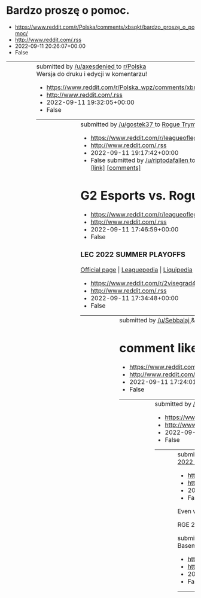 # Bardzo proszę o pomoc.
 - https://www.reddit.com/r/Polska/comments/xbsqkt/bardzo_proszę_o_pomoc/
 - http://www.reddit.com/.rss
 - 2022-09-11 20:26:07+00:00
 - False
<table> <tr><td> <a href="https://www.reddit.com/r/Polska/comments/xbsqkt/bardzo_proszę_o_pomoc/"> <img alt="Bardzo proszę o pomoc." src="https://preview.redd.it/21sh0fg3han91.jpg?width=640&amp;crop=smart&amp;auto=webp&amp;s=161b0582d6eb958eea1ea2f257d23254d40aebd8" title="Bardzo proszę o pomoc." /> </a> </td><td> &#32; submitted by &#32; <a href="https://www.reddit.com/user/axesdenied"> /u/axesdenied </a> &#32; to &#32; <a href="https://www.reddit.com/r/Polska/"> r/Polska </a> <br /> <span><a h

# Wersja do druku i edycji w komentarzu!
 - https://www.reddit.com/r/Polska_wpz/comments/xbreb7/wersja_do_druku_i_edycji_w_komentarzu/
 - http://www.reddit.com/.rss
 - 2022-09-11 19:32:05+00:00
 - False
<table> <tr><td> <a href="https://www.reddit.com/r/Polska_wpz/comments/xbreb7/wersja_do_druku_i_edycji_w_komentarzu/"> <img alt="Wersja do druku i edycji w komentarzu!" src="https://preview.redd.it/7pfv7pfg7an91.jpg?width=640&amp;crop=smart&amp;auto=webp&amp;s=753f0a01aa2d34547967c7454394342c23fb74f7" title="Wersja do druku i edycji w komentarzu!" /> </a> </td><td> &#32; submitted by &#32; <a href="https://www.reddit.com/user/gostek37"> /u/gostek37 </a> &#32; to &#32; <a href="https://www.reddit

# Rogue Trymbi pays his respects to former teammate Konektiv who has recently passed away
 - https://www.reddit.com/r/leagueoflegends/comments/xbr1az/rogue_trymbi_pays_his_respects_to_former_teammate/
 - http://www.reddit.com/.rss
 - 2022-09-11 19:17:42+00:00
 - False
&#32; submitted by &#32; <a href="https://www.reddit.com/user/riptodafallen"> /u/riptodafallen </a> &#32; to &#32; <a href="https://www.reddit.com/r/leagueoflegends/"> r/leagueoflegends </a> <br /> <span><a href="https://youtu.be/EfOVUjxgNs0">[link]</a></span> &#32; <span><a href="https://www.reddit.com/r/leagueoflegends/comments/xbr1az/rogue_trymbi_pays_his_respects_to_former_teammate/">[comments]</a></span>

# G2 Esports vs. Rogue / LEC 2022 Summer Playoffs - Grand Final / Post-Match Discussion
 - https://www.reddit.com/r/leagueoflegends/comments/xbosmw/g2_esports_vs_rogue_lec_2022_summer_playoffs/
 - http://www.reddit.com/.rss
 - 2022-09-11 17:46:59+00:00
 - False
<!-- SC_OFF --><div class="md"><h3>LEC 2022 SUMMER PLAYOFFS</h3> <p><a href="https://watch.lolesports.com/">Official page</a> | <a href="https://lol.fandom.com/wiki/LEC/2022_Season/Summer_Playoffs">Leaguepedia</a> | <a href="https://liquipedia.net/leagueoflegends/LEC/2022/Summer/Playoffs">Liquipedia</a> | <a href="https://eventvods.com/featured/lol?utm_source=reddit&amp;utm_medium=subreddit&amp;utm_campaign=post_match_threads">Eventvods.com</a> | <a href="http://lol.gamepedia.com/New_To_League/W

# Winston Churchill's plan for post WW2 Europe Thoughts?
 - https://www.reddit.com/r/2visegrad4you/comments/xboi2o/winston_churchills_plan_for_post_ww2_europe/
 - http://www.reddit.com/.rss
 - 2022-09-11 17:34:48+00:00
 - False
<table> <tr><td> <a href="https://www.reddit.com/r/2visegrad4you/comments/xboi2o/winston_churchills_plan_for_post_ww2_europe/"> <img alt="Winston Churchill's plan for post WW2 Europe Thoughts?" src="https://preview.redd.it/ojbmedwim9n91.jpg?width=640&amp;crop=smart&amp;auto=webp&amp;s=d663e8f1b406174f09ddb97d62ac51b9e82101d3" title="Winston Churchill's plan for post WW2 Europe Thoughts?" /> </a> </td><td> &#32; submitted by &#32; <a href="https://www.reddit.com/user/Sebbalaj"> /u/Sebbalaj </a> &

# comment like tf2 just came out
 - https://www.reddit.com/r/tf2/comments/xbo8m3/comment_like_tf2_just_came_out/
 - http://www.reddit.com/.rss
 - 2022-09-11 17:24:01+00:00
 - False
<table> <tr><td> <a href="https://www.reddit.com/r/tf2/comments/xbo8m3/comment_like_tf2_just_came_out/"> <img alt="comment like tf2 just came out" src="https://preview.redd.it/lx0ucmu42bn91.jpg?width=216&amp;crop=smart&amp;auto=webp&amp;s=4c3b43364009ff1e8c7c13c53b826e809b3a4c5a" title="comment like tf2 just came out" /> </a> </td><td> &#32; submitted by &#32; <a href="https://www.reddit.com/user/LobsterEnthusiastt"> /u/LobsterEnthusiastt </a> &#32; to &#32; <a href="https://www.reddit.com/r/tf2

# Let's see
 - https://www.reddit.com/r/dankmemes/comments/xbo3bg/lets_see/
 - http://www.reddit.com/.rss
 - 2022-09-11 17:17:52+00:00
 - False
<table> <tr><td> <a href="https://www.reddit.com/r/dankmemes/comments/xbo3bg/lets_see/"> <img alt="Let's see" src="https://preview.redd.it/y7ms72c11bn91.jpg?width=640&amp;crop=smart&amp;auto=webp&amp;s=5a0ca9e072e8170304fbac074c71fd9fb9e87757" title="Let's see" /> </a> </td><td> &#32; submitted by &#32; <a href="https://www.reddit.com/user/TomTheDuckGuy"> /u/TomTheDuckGuy </a> &#32; to &#32; <a href="https://www.reddit.com/r/dankmemes/"> r/dankmemes </a> <br /> <span><a href="https://i.redd.it/y

# 2022 LEC Summer Finals: G2 vs RGE Game 2 Discussion
 - https://www.reddit.com/r/leagueoflegends/comments/xbnjc0/2022_lec_summer_finals_g2_vs_rge_game_2_discussion/
 - http://www.reddit.com/.rss
 - 2022-09-11 16:54:51+00:00
 - False
<!-- SC_OFF --><div class="md"><p>Even with a close early game and with a big fight towards the end that went to G2, <strong>RGE</strong> surprisingly wins game 2 and moves on to match point with Comp styling on Caitlyn. Will we get another 3-0 between these two teams?</p> <p>RGE 2 - 0 G2</p> </div><!-- SC_ON --> &#32; submitted by &#32; <a href="https://www.reddit.com/user/puberty1"> /u/puberty1 </a> &#32; to &#32; <a href="https://www.reddit.com/r/leagueoflegends/"> r/leagueoflegends </a> <br 

# Basement Cannabis farm busted .
 - https://www.reddit.com/r/interestingasfuck/comments/xbndk0/basement_cannabis_farm_busted/
 - http://www.reddit.com/.rss
 - 2022-09-11 16:48:07+00:00
 - False
<table> <tr><td> <a href="https://www.reddit.com/r/interestingasfuck/comments/xbndk0/basement_cannabis_farm_busted/"> <img alt="Basement Cannabis farm busted ." src="https://external-preview.redd.it/nv8dctaFzgKww7YTx0p1E42hzXNxzBXzlVUKaYs0GfI.png?width=216&amp;crop=smart&amp;auto=webp&amp;s=dbb596d5c5e61ed95b4be6884e4d1abe6d860d2c" title="Basement Cannabis farm busted ." /> </a> </td><td> &#32; submitted by &#32; <a href="https://www.reddit.com/user/iltifaat_yousuf"> /u/iltifaat_yousuf </a> &#32

# Society just loves shitting on America, doesn't it?
 - https://www.reddit.com/r/memes/comments/xbnang/society_just_loves_shitting_on_america_doesnt_it/
 - http://www.reddit.com/.rss
 - 2022-09-11 16:44:45+00:00
 - False
<table> <tr><td> <a href="https://www.reddit.com/r/memes/comments/xbnang/society_just_loves_shitting_on_america_doesnt_it/"> <img alt="Society just loves shitting on America, doesn't it?" src="https://preview.redd.it/n46lwfmld9n91.png?width=640&amp;crop=smart&amp;auto=webp&amp;s=b52df096aa5cdad0a1bba3fb0aa4cc0c4b30df74" title="Society just loves shitting on America, doesn't it?" /> </a> </td><td> &#32; submitted by &#32; <a href="https://www.reddit.com/user/trainsrbest"> /u/trainsrbest </a> &#32

# No debile
 - https://www.reddit.com/r/okkolegauposledzony/comments/xbmz2k/no_debile/
 - http://www.reddit.com/.rss
 - 2022-09-11 16:31:33+00:00
 - False
<table> <tr><td> <a href="https://www.reddit.com/r/okkolegauposledzony/comments/xbmz2k/no_debile/"> <img alt="No debile" src="https://preview.redd.it/fwmbapy8b9n91.jpg?width=640&amp;crop=smart&amp;auto=webp&amp;s=e931a0b1f1ae480ed1b78a10b04e267958287224" title="No debile" /> </a> </td><td> &#32; submitted by &#32; <a href="https://www.reddit.com/user/Pr1nceOfHell"> /u/Pr1nceOfHell </a> &#32; to &#32; <a href="https://www.reddit.com/r/okkolegauposledzony/"> r/okkolegauposledzony </a> <br /> <span

# Oops
 - https://www.reddit.com/r/ukraine/comments/xbmv7k/oops/
 - http://www.reddit.com/.rss
 - 2022-09-11 16:27:09+00:00
 - False
<table> <tr><td> <a href="https://www.reddit.com/r/ukraine/comments/xbmv7k/oops/"> <img alt="Oops" src="https://preview.redd.it/glf7nh1fa9n91.jpg?width=640&amp;crop=smart&amp;auto=webp&amp;s=12888a4c98eda1aaae90cba1ed73326a800b4e71" title="Oops" /> </a> </td><td> &#32; submitted by &#32; <a href="https://www.reddit.com/user/boskee"> /u/boskee </a> &#32; to &#32; <a href="https://www.reddit.com/r/ukraine/"> r/ukraine </a> <br /> <span><a href="https://i.redd.it/glf7nh1fa9n91.jpg">[link]</a></span

# G2 vs Rogue Game 1
 - https://www.reddit.com/r/leagueoflegends/comments/xblzj6/g2_vs_rogue_game_1/
 - http://www.reddit.com/.rss
 - 2022-09-11 15:51:12+00:00
 - False
<!-- SC_OFF --><div class="md"><p>G2 0 - 1 Rogue</p> <p>Rogue takes game one ending with a fountain dive penta kill for comp on kalista. SoraKAPOWer is my favorite twitch chat meme</p> </div><!-- SC_ON --> &#32; submitted by &#32; <a href="https://www.reddit.com/user/CuteTao"> /u/CuteTao </a> &#32; to &#32; <a href="https://www.reddit.com/r/leagueoflegends/"> r/leagueoflegends </a> <br /> <span><a href="https://www.reddit.com/r/leagueoflegends/comments/xblzj6/g2_vs_rogue_game_1/">[link]</a></spa

# ‘Avatar 4’ Has Begun Production, Says James Cameron
 - https://www.reddit.com/r/movies/comments/xbl6hj/avatar_4_has_begun_production_says_james_cameron/
 - http://www.reddit.com/.rss
 - 2022-09-11 15:17:30+00:00
 - False
<table> <tr><td> <a href="https://www.reddit.com/r/movies/comments/xbl6hj/avatar_4_has_begun_production_says_james_cameron/"> <img alt="‘Avatar 4’ Has Begun Production, Says James Cameron" src="https://external-preview.redd.it/DdIWk8rSZ4zQ632gMtExGHiPPectN-fNwqvtrrAAvlo.jpg?width=640&amp;crop=smart&amp;auto=webp&amp;s=bee3360786ab10aa8f1746b4ee52417a17759242" title="‘Avatar 4’ Has Begun Production, Says James Cameron" /> </a> </td><td> &#32; submitted by &#32; <a href="https://www.reddit.com/use

# to be fair, it's well deserved
 - https://www.reddit.com/r/poland/comments/xbkwj0/to_be_fair_its_well_deserved/
 - http://www.reddit.com/.rss
 - 2022-09-11 15:06:07+00:00
 - False
<table> <tr><td> <a href="https://www.reddit.com/r/poland/comments/xbkwj0/to_be_fair_its_well_deserved/"> <img alt="to be fair, it's well deserved" src="https://preview.redd.it/3v3yqo0xj8n91.jpg?width=640&amp;crop=smart&amp;auto=webp&amp;s=0f24efbc52506909976d7f34d351de86072ea71b" title="to be fair, it's well deserved" /> </a> </td><td> &#32; submitted by &#32; <a href="https://www.reddit.com/user/Buckeyes000777"> /u/Buckeyes000777 </a> &#32; to &#32; <a href="https://www.reddit.com/r/poland/"> 

# "tolerancja tak, jednak afirmacja wszystkiego, co komukolwiek przyjdzie do głowy nie" Nadprezes
 - https://www.reddit.com/r/Polska/comments/xbkeih/tolerancja_tak_jednak_afirmacja_wszystkiego_co/
 - http://www.reddit.com/.rss
 - 2022-09-11 14:46:08+00:00
 - False
<table> <tr><td> <a href="https://www.reddit.com/r/Polska/comments/xbkeih/tolerancja_tak_jednak_afirmacja_wszystkiego_co/"> <img alt="&quot;tolerancja tak, jednak afirmacja wszystkiego, co komukolwiek przyjdzie do głowy nie&quot; Nadprezes" src="https://preview.redd.it/mmz7gfuw9an91.png?width=320&amp;crop=smart&amp;auto=webp&amp;s=a8326df608b80a184ccfc02cfbdd744470e9ce9b" title="&quot;tolerancja tak, jednak afirmacja wszystkiego, co komukolwiek przyjdzie do głowy nie&quot; Nadprezes" /> </a> </t

# they are all Poland
 - https://www.reddit.com/r/dankmemes/comments/xbkcff/they_are_all_poland/
 - http://www.reddit.com/.rss
 - 2022-09-11 14:43:41+00:00
 - False
<table> <tr><td> <a href="https://www.reddit.com/r/dankmemes/comments/xbkcff/they_are_all_poland/"> <img alt="they are all Poland" src="https://preview.redd.it/nnjfah40s8n91.jpg?width=640&amp;crop=smart&amp;auto=webp&amp;s=e0068e68a8cb866587600b875d581a62bf0c251c" title="they are all Poland" /> </a> </td><td> &#32; submitted by &#32; <a href="https://www.reddit.com/user/RedVerad"> /u/RedVerad </a> &#32; to &#32; <a href="https://www.reddit.com/r/dankmemes/"> r/dankmemes </a> <br /> <span><a href

# Religia w szkole zua, wiem wiem, ale macie coś pozytywnego co wynieśliście z tej lekcji?
 - https://www.reddit.com/r/Polska/comments/xbk8dt/religia_w_szkole_zua_wiem_wiem_ale_macie_coś/
 - http://www.reddit.com/.rss
 - 2022-09-11 14:39:15+00:00
 - False
<!-- SC_OFF --><div class="md"><p>Jako osoba, która czuła się bardzo niekomfortowo na lekcjach religi i jedyne co stamtąd wyniosłem to wzmożone m*śli $@m*b*j#e, muszę przyznać, że jedna pozytywna rzecz, która mi utknęła w głowie to stwierdzenie &quot;przywiązanie to nie miłość&quot;. Inną sprawą jest analiza prawdziwości tego stwierdzenia, ale pomogło mi to zdać sobie sprawę, że to co czułem do ludzi, którzy bez przerwy mnie ranili, ale coś mnie przy nich trzymało (aka rodzice) to wcale nie żadn

# Nicholas Latifi drops to 21st place in a 20 driver championship
 - https://www.reddit.com/r/formula1/comments/xbk2qx/nicholas_latifi_drops_to_21st_place_in_a_20/
 - http://www.reddit.com/.rss
 - 2022-09-11 14:32:37+00:00
 - False
<table> <tr><td> <a href="https://www.reddit.com/r/formula1/comments/xbk2qx/nicholas_latifi_drops_to_21st_place_in_a_20/"> <img alt="Nicholas Latifi drops to 21st place in a 20 driver championship" src="https://preview.redd.it/ce9qq701q8n91.jpg?width=640&amp;crop=smart&amp;auto=webp&amp;s=c13370900d8c1c8a99114132ff01b7163ebea756" title="Nicholas Latifi drops to 21st place in a 20 driver championship" /> </a> </td><td> &#32; submitted by &#32; <a href="https://www.reddit.com/user/PPAPking12345678

# Prosimy nie testować farb spray
 - https://www.reddit.com/r/Polska/comments/xbjy7b/prosimy_nie_testować_farb_spray/
 - http://www.reddit.com/.rss
 - 2022-09-11 14:27:36+00:00
 - False
<table> <tr><td> <a href="https://www.reddit.com/r/Polska/comments/xbjy7b/prosimy_nie_testować_farb_spray/"> <img alt="Prosimy nie testować farb spray" src="https://b.thumbs.redditmedia.com/HJxXMeKbZ6aKZt5oE153k4_04lhsRL7NCc1FtaN34eM.jpg" title="Prosimy nie testować farb spray" /> </a> </td><td> &#32; submitted by &#32; <a href="https://www.reddit.com/user/Xaaza"> /u/Xaaza </a> &#32; to &#32; <a href="https://www.reddit.com/r/Polska/"> r/Polska </a> <br /> <span><a href="https://www.reddit.com/g

# Max Verstappen wins the 2022 Italian Grand Prix
 - https://www.reddit.com/r/formula1/comments/xbjy1b/max_verstappen_wins_the_2022_italian_grand_prix/
 - http://www.reddit.com/.rss
 - 2022-09-11 14:27:24+00:00
 - False
<table> <tr><td> <a href="https://www.reddit.com/r/formula1/comments/xbjy1b/max_verstappen_wins_the_2022_italian_grand_prix/"> <img alt="Max Verstappen wins the 2022 Italian Grand Prix" src="https://preview.redd.it/jx7udus2p8n91.png?width=640&amp;crop=smart&amp;auto=webp&amp;s=f9d02f5ee704fa94e31a6b6d042c21d50d905695" title="Max Verstappen wins the 2022 Italian Grand Prix" /> </a> </td><td> &#32; submitted by &#32; <a href="https://www.reddit.com/user/overspeeed"> /u/overspeeed </a> &#32; to &#3

# When you know Michael Masi is the best.
 - https://www.reddit.com/r/formuladank/comments/xbjwdz/when_you_know_michael_masi_is_the_best/
 - http://www.reddit.com/.rss
 - 2022-09-11 14:25:23+00:00
 - False
<table> <tr><td> <a href="https://www.reddit.com/r/formuladank/comments/xbjwdz/when_you_know_michael_masi_is_the_best/"> <img alt="When you know Michael Masi is the best." src="https://preview.redd.it/a4rgb2cqo8n91.jpg?width=640&amp;crop=smart&amp;auto=webp&amp;s=503e6fc5790e79085a8b4b2e1990c9b3ea716a7d" title="When you know Michael Masi is the best." /> </a> </td><td> &#32; submitted by &#32; <a href="https://www.reddit.com/user/frostedline"> /u/frostedline </a> &#32; to &#32; <a href="https://

# 2022 Italian Grand Prix - Post Race Discussion
 - https://www.reddit.com/r/formula1/comments/xbjvas/2022_italian_grand_prix_post_race_discussion/
 - http://www.reddit.com/.rss
 - 2022-09-11 14:24:08+00:00
 - False
<!-- SC_OFF --><div class="md"><h3>ROUND 16: Italy 🇮🇹</h3> <table><thead> <tr> <th align="center">FORMULA 1 PIRELLI GRAN PREMIO D'ITALIA 2022</th> </tr> </thead><tbody> <tr> <td align="center">Fri 9 Sep - Sun 11 Sep</td> </tr> <tr> <td align="center">Monza</td> </tr> </tbody></table> <table><thead> <tr> <th>Session</th> <th>UTC</th> </tr> </thead><tbody> <tr> <td>Free Practice 1</td> <td>Fri 12:00</td> </tr> <tr> <td>Free Practice 2</td> <td>Fri 15:00</td> </tr> <tr> <td>Free Practice 3</td> <td

# Nyck de Vries finishes in the points on his debut race!
 - https://www.reddit.com/r/formula1/comments/xbjtsn/nyck_de_vries_finishes_in_the_points_on_his_debut/
 - http://www.reddit.com/.rss
 - 2022-09-11 14:22:23+00:00
 - False
<table> <tr><td> <a href="https://www.reddit.com/r/formula1/comments/xbjtsn/nyck_de_vries_finishes_in_the_points_on_his_debut/"> <img alt="Nyck de Vries finishes in the points on his debut race!" src="https://preview.redd.it/mjl38ma7o8n91.jpg?width=640&amp;crop=smart&amp;auto=webp&amp;s=9f15985b8425e53800a6937e95bb2dcc2101aa7d" title="Nyck de Vries finishes in the points on his debut race!" /> </a> </td><td> &#32; submitted by &#32; <a href="https://www.reddit.com/user/chu1u"> /u/chu1u </a> &#32

# What is not a religion, but people treat it with the same attention?
 - https://www.reddit.com/r/AskReddit/comments/xbjs6y/what_is_not_a_religion_but_people_treat_it_with/
 - http://www.reddit.com/.rss
 - 2022-09-11 14:20:35+00:00
 - False
&#32; submitted by &#32; <a href="https://www.reddit.com/user/KayoshiStoryteller"> /u/KayoshiStoryteller </a> &#32; to &#32; <a href="https://www.reddit.com/r/AskReddit/"> r/AskReddit </a> <br /> <span><a href="https://www.reddit.com/r/AskReddit/comments/xbjs6y/what_is_not_a_religion_but_people_treat_it_with/">[link]</a></span> &#32; <span><a href="https://www.reddit.com/r/AskReddit/comments/xbjs6y/what_is_not_a_religion_but_people_treat_it_with/">[comments]</a></span>

# Daniel Ricciardo out of the race, Safety Car deployed
 - https://www.reddit.com/r/formula1/comments/xbjm06/daniel_ricciardo_out_of_the_race_safety_car/
 - http://www.reddit.com/.rss
 - 2022-09-11 14:13:15+00:00
 - False
<table> <tr><td> <a href="https://www.reddit.com/r/formula1/comments/xbjm06/daniel_ricciardo_out_of_the_race_safety_car/"> <img alt="Daniel Ricciardo out of the race, Safety Car deployed" src="https://external-preview.redd.it/oqz2k8nBtE3LGxxe56U9Tqm_Gvo5Vl3rvuYzERhNGGY.jpg?width=640&amp;crop=smart&amp;auto=webp&amp;s=9cf610d42f6db4cf408ff52c8140fb26f8c090ce" title="Daniel Ricciardo out of the race, Safety Car deployed" /> </a> </td><td> &#32; submitted by &#32; <a href="https://www.reddit.com/us

# Let's hope Henry convinced the production to follow the books more than S2
 - https://www.reddit.com/r/witcher/comments/xbjkan/lets_hope_henry_convinced_the_production_to/
 - http://www.reddit.com/.rss
 - 2022-09-11 14:11:07+00:00
 - False
<table> <tr><td> <a href="https://www.reddit.com/r/witcher/comments/xbjkan/lets_hope_henry_convinced_the_production_to/"> <img alt="Let's hope Henry convinced the production to follow the books more than S2" src="https://preview.redd.it/f4l2vxrp3an91.jpg?width=640&amp;crop=smart&amp;auto=webp&amp;s=2069e78417cb668b71b654af866734b6acea5a2d" title="Let's hope Henry convinced the production to follow the books more than S2" /> </a> </td><td> &#32; submitted by &#32; <a href="https://www.reddit.com/

# Nice title drop, Disney
 - https://www.reddit.com/r/dankmemes/comments/xbj28y/nice_title_drop_disney/
 - http://www.reddit.com/.rss
 - 2022-09-11 13:49:25+00:00
 - False
<table> <tr><td> <a href="https://www.reddit.com/r/dankmemes/comments/xbj28y/nice_title_drop_disney/"> <img alt="Nice title drop, Disney" src="https://preview.redd.it/jsddr7quh8n91.gif?width=640&amp;crop=smart&amp;s=1db65abc6b5e5073d58db1b6326f5485b6b3bbb6" title="Nice title drop, Disney" /> </a> </td><td> &#32; submitted by &#32; <a href="https://www.reddit.com/user/asilvertintedrose"> /u/asilvertintedrose </a> &#32; to &#32; <a href="https://www.reddit.com/r/dankmemes/"> r/dankmemes </a> <br /

# Gdyby w Rosji wybuchła wojna domowa, bylibyście skorzy pomagać rosyjskim cywilom/uchodźcom?
 - https://www.reddit.com/r/Polska/comments/xbiwta/gdyby_w_rosji_wybuchła_wojna_domowa_bylibyście/
 - http://www.reddit.com/.rss
 - 2022-09-11 13:42:35+00:00
 - False
<!-- SC_OFF --><div class="md"><p>Wishful thinking, ale hipotetycznie przyjmijmy, że taka sytuacja miałaby miejsce jako skutek obecnej wojny. Co nakazałaby wam wasza moralność?</p> <p><a href="https://www.reddit.com/poll/xbiwta">View Poll</a></p> </div><!-- SC_ON --> &#32; submitted by &#32; <a href="https://www.reddit.com/user/ivlia-x"> /u/ivlia-x </a> &#32; to &#32; <a href="https://www.reddit.com/r/Polska/"> r/Polska </a> <br /> <span><a href="https://www.reddit.com/r/Polska/comments/xbiwta/g

# What a man
 - https://www.reddit.com/r/formuladank/comments/xbivo8/what_a_man/
 - http://www.reddit.com/.rss
 - 2022-09-11 13:41:11+00:00
 - False
<table> <tr><td> <a href="https://www.reddit.com/r/formuladank/comments/xbivo8/what_a_man/"> <img alt="What a man" src="https://preview.redd.it/ukpwqmpug8n91.jpg?width=320&amp;crop=smart&amp;auto=webp&amp;s=32adc3a0e37561697ae33ce6f36fc66b14b2e27b" title="What a man" /> </a> </td><td> &#32; submitted by &#32; <a href="https://www.reddit.com/user/uapathy"> /u/uapathy </a> &#32; to &#32; <a href="https://www.reddit.com/r/formuladank/"> r/formuladank </a> <br /> <span><a href="https://i.redd.it/ukp

# Would you date a sex worker/does onlyfans? Why or why not?
 - https://www.reddit.com/r/AskReddit/comments/xbimb2/would_you_date_a_sex_workerdoes_onlyfans_why_or/
 - http://www.reddit.com/.rss
 - 2022-09-11 13:30:02+00:00
 - False
&#32; submitted by &#32; <a href="https://www.reddit.com/user/TickleTip20"> /u/TickleTip20 </a> &#32; to &#32; <a href="https://www.reddit.com/r/AskReddit/"> r/AskReddit </a> <br /> <span><a href="https://www.reddit.com/r/AskReddit/comments/xbimb2/would_you_date_a_sex_workerdoes_onlyfans_why_or/">[link]</a></span> &#32; <span><a href="https://www.reddit.com/r/AskReddit/comments/xbimb2/would_you_date_a_sex_workerdoes_onlyfans_why_or/">[comments]</a></span>

# Polish socks
 - https://www.reddit.com/r/ukraine/comments/xbiguc/polish_socks/
 - http://www.reddit.com/.rss
 - 2022-09-11 13:23:06+00:00
 - False
<table> <tr><td> <a href="https://www.reddit.com/r/ukraine/comments/xbiguc/polish_socks/"> <img alt="Polish socks" src="https://preview.redd.it/49fgcolmd8n91.jpg?width=640&amp;crop=smart&amp;auto=webp&amp;s=a076dbe5f4ca35e9b265fb954bb46083de19c2da" title="Polish socks" /> </a> </td><td> &#32; submitted by &#32; <a href="https://www.reddit.com/user/kacperq"> /u/kacperq </a> &#32; to &#32; <a href="https://www.reddit.com/r/ukraine/"> r/ukraine </a> <br /> <span><a href="https://i.redd.it/49fgcolmd

# I'm curious
 - https://www.reddit.com/r/memes/comments/xbiglp/im_curious/
 - http://www.reddit.com/.rss
 - 2022-09-11 13:22:49+00:00
 - False
<table> <tr><td> <a href="https://www.reddit.com/r/memes/comments/xbiglp/im_curious/"> <img alt="I'm curious" src="https://preview.redd.it/snxwd1e3v9n91.jpg?width=640&amp;crop=smart&amp;auto=webp&amp;s=6cd9362f00109d03836d26deaf23d914b9757139" title="I'm curious" /> </a> </td><td> &#32; submitted by &#32; <a href="https://www.reddit.com/user/TomTheDuckGuy"> /u/TomTheDuckGuy </a> &#32; to &#32; <a href="https://www.reddit.com/r/memes/"> r/memes </a> <br /> <span><a href="https://i.redd.it/snxwd1e

# Czy oni już kompletnie powariowali?
 - https://www.reddit.com/r/Polska/comments/xbi986/czy_oni_już_kompletnie_powariowali/
 - http://www.reddit.com/.rss
 - 2022-09-11 13:13:42+00:00
 - False
<table> <tr><td> <a href="https://www.reddit.com/r/Polska/comments/xbi986/czy_oni_już_kompletnie_powariowali/"> <img alt="Czy oni już kompletnie powariowali?" src="https://preview.redd.it/8xxa4x3yb8n91.jpg?width=640&amp;crop=smart&amp;auto=webp&amp;s=d2f513d5ebc8cbcc4aadc6cd3f215db8f1e7b8ba" title="Czy oni już kompletnie powariowali?" /> </a> </td><td> &#32; submitted by &#32; <a href="https://www.reddit.com/user/Bielin_Clash"> /u/Bielin_Clash </a> &#32; to &#32; <a href="https://www.reddit.com/

# 2022 Italian Grand Prix - Race Discussion
 - https://www.reddit.com/r/formula1/comments/xbhnfv/2022_italian_grand_prix_race_discussion/
 - http://www.reddit.com/.rss
 - 2022-09-11 12:45:55+00:00
 - False
<!-- SC_OFF --><div class="md"><h3>ROUND 16: Italy 🇮🇹</h3> <table><thead> <tr> <th align="center">FORMULA 1 PIRELLI GRAN PREMIO D'ITALIA 2022</th> </tr> </thead><tbody> <tr> <td align="center">Fri 9 Sep - Sun 11 Sep</td> </tr> <tr> <td align="center">Monza</td> </tr> </tbody></table> <table><thead> <tr> <th>Session</th> <th>UTC</th> </tr> </thead><tbody> <tr> <td>Free Practice 1</td> <td>Fri 12:00</td> </tr> <tr> <td>Free Practice 2</td> <td>Fri 15:00</td> </tr> <tr> <td>Free Practice 3</td> <td

# 🏳️‍🌈
 - https://www.reddit.com/r/whenthe/comments/xbhjho/_/
 - http://www.reddit.com/.rss
 - 2022-09-11 12:40:35+00:00
 - False
<table> <tr><td> <a href="https://www.reddit.com/r/whenthe/comments/xbhjho/_/"> <img alt="🏳️‍🌈" src="https://preview.redd.it/4x4l0yf358n91.gif?width=640&amp;crop=smart&amp;s=b1a12e45a6c03505de6e8210d1d1b439440e4d22" title="🏳️‍🌈" /> </a> </td><td> &#32; submitted by &#32; <a href="https://www.reddit.com/user/Glittering_Ad_2466"> /u/Glittering_Ad_2466 </a> &#32; to &#32; <a href="https://www.reddit.com/r/whenthe/"> r/whenthe </a> <br /> <span><a href="https://i.redd.it/4x4l0yf358n91.gif">[link]</a

# Krzyż na kościele swieci mi w okna- gdzie mogę pisać skargi i prośby zeby go wyłączyli?
 - https://www.reddit.com/r/Polska/comments/xbhe18/krzyż_na_kościele_swieci_mi_w_okna_gdzie_mogę/
 - http://www.reddit.com/.rss
 - 2022-09-11 12:33:02+00:00
 - False
<!-- SC_OFF --><div class="md"><p>Krzyż jest włączony całą noc, a jest naprzeciwko mojego okna. Do księdza nie widzę sensu iść bo złapać ich to gorzej niż panie z dziekanatu. Pomóżcie.</p> </div><!-- SC_ON --> &#32; submitted by &#32; <a href="https://www.reddit.com/user/Rub-579"> /u/Rub-579 </a> &#32; to &#32; <a href="https://www.reddit.com/r/Polska/"> r/Polska </a> <br /> <span><a href="https://www.reddit.com/r/Polska/comments/xbhe18/krzyż_na_kościele_swieci_mi_w_okna_gdzie_mogę/">[link]</a><

# ciekawe co następne
 - https://www.reddit.com/r/Polska_wpz/comments/xbgwr4/ciekawe_co_następne/
 - http://www.reddit.com/.rss
 - 2022-09-11 12:09:07+00:00
 - False
<table> <tr><td> <a href="https://www.reddit.com/r/Polska_wpz/comments/xbgwr4/ciekawe_co_następne/"> <img alt="ciekawe co następne" src="https://preview.redd.it/o5cqmwqd08n91.jpg?width=320&amp;crop=smart&amp;auto=webp&amp;s=d3092e7d52c0ac82b87464a716b76483a663a679" title="ciekawe co następne" /> </a> </td><td> &#32; submitted by &#32; <a href="https://www.reddit.com/user/FluffyNecromancerYwY"> /u/FluffyNecromancerYwY </a> &#32; to &#32; <a href="https://www.reddit.com/r/Polska_wpz/"> r/Polska_wp

# Do people not rinse their Bananas?
 - https://www.reddit.com/r/NoStupidQuestions/comments/xbgm5e/do_people_not_rinse_their_bananas/
 - http://www.reddit.com/.rss
 - 2022-09-11 11:54:26+00:00
 - False
<!-- SC_OFF --><div class="md"><p>Last night I went to grab a banana, I gave it a quick rinse in the sink, then proceeded to peel and eat it. My girlfriend nearly lost her mind laughing and making fun of me for rinsing a banana, saying if it has a peel it does not need to be rinsed and just generally making fun of me. I asked her why she rinsed potatoes right before she peels them too and she only said that it was not the same thing. </p> <p>Am I weird? Do people not rinse their Bananas? If not 

# Dear lazy travelers: Liyue for crafting, Sumeru for Katheryne.
 - https://www.reddit.com/r/Genshin_Impact/comments/xbglld/dear_lazy_travelers_liyue_for_crafting_sumeru_for/
 - http://www.reddit.com/.rss
 - 2022-09-11 11:53:32+00:00
 - False
<table> <tr><td> <a href="https://www.reddit.com/r/Genshin_Impact/comments/xbglld/dear_lazy_travelers_liyue_for_crafting_sumeru_for/"> <img alt="Dear lazy travelers: Liyue for crafting, Sumeru for Katheryne." src="https://preview.redd.it/pnbcxm37x7n91.png?width=320&amp;crop=smart&amp;auto=webp&amp;s=a04918f70bef435aaafe0ba4caeef86e156143d7" title="Dear lazy travelers: Liyue for crafting, Sumeru for Katheryne." /> </a> </td><td> &#32; submitted by &#32; <a href="https://www.reddit.com/user/smaad"

# [Match Thread] Real Madrid vs Mallorca (LaLiga - Round 5)
 - https://www.reddit.com/r/realmadrid/comments/xbggar/match_thread_real_madrid_vs_mallorca_laliga_round/
 - http://www.reddit.com/.rss
 - 2022-09-11 11:45:09+00:00
 - False
<!-- SC_OFF --><div class="md"><h1>LaLiga - Round 5</h1> <h1>Real Madrid 1-1 Mallorca</h1> <h1>2nd Half - 51:28</h1> <p>Real Madrid: 45+3' Goal1 - 1Valverde F. (Ceballos D.)</p> <p>Mallorca: 35' 0 - 1GoalMuriqi V. (Lee Kang-In)</p> <hr /> <h2>Match Info</h2> <p>Kickoff: <a href="https://www.timeanddate.com/worldclock/fixedtime.html?msg=Real%20Madrid%20vs%20Mallorca&amp;iso=20220911T1400&amp;p1=141">11-09-2022 14:00 CEST</a></p> <p>Competition: LaLiga - Round 5</p> <p>Referee: Vazquez J. (Esp)</p

# On 9/11 1973, Chile was robbed of its democracy in a CIA-backed coup
 - https://www.reddit.com/r/pics/comments/xbgea6/on_911_1973_chile_was_robbed_of_its_democracy_in/
 - http://www.reddit.com/.rss
 - 2022-09-11 11:42:01+00:00
 - False
<table> <tr><td> <a href="https://www.reddit.com/r/pics/comments/xbgea6/on_911_1973_chile_was_robbed_of_its_democracy_in/"> <img alt="On 9/11 1973, Chile was robbed of its democracy in a CIA-backed coup" src="https://preview.redd.it/0zvvyuydv7n91.jpg?width=640&amp;crop=smart&amp;auto=webp&amp;s=d1ad1bf8d796c44b229cd655c96ccd77f6c5a31d" title="On 9/11 1973, Chile was robbed of its democracy in a CIA-backed coup" /> </a> </td><td> &#32; submitted by &#32; <a href="https://www.reddit.com/user/flyin

# $9.99 to change my name?!..fuck off Xbox. Guess I'm keeping sukmyballsweat69 forever then 🙄
 - https://www.reddit.com/r/gaming/comments/xbg2e6/999_to_change_my_namefuck_off_xbox_guess_im/
 - http://www.reddit.com/.rss
 - 2022-09-11 11:23:17+00:00
 - False
<table> <tr><td> <a href="https://www.reddit.com/r/gaming/comments/xbg2e6/999_to_change_my_namefuck_off_xbox_guess_im/"> <img alt="$9.99 to change my name?!..fuck off Xbox. Guess I'm keeping sukmyballsweat69 forever then 🙄" src="https://preview.redd.it/kgvre0or99n91.jpg?width=640&amp;crop=smart&amp;auto=webp&amp;s=5e8ded7a632533453c0bd391042a9ffdd9f5ce93" title="$9.99 to change my name?!..fuck off Xbox. Guess I'm keeping sukmyballsweat69 forever then 🙄" /> </a> </td><td> &#32; submitted by &#32;

# Whats the most unmoanable name?
 - https://www.reddit.com/r/AskReddit/comments/xbfygs/whats_the_most_unmoanable_name/
 - http://www.reddit.com/.rss
 - 2022-09-11 11:17:13+00:00
 - False
&#32; submitted by &#32; <a href="https://www.reddit.com/user/IllustratorNaive6011"> /u/IllustratorNaive6011 </a> &#32; to &#32; <a href="https://www.reddit.com/r/AskReddit/"> r/AskReddit </a> <br /> <span><a href="https://www.reddit.com/r/AskReddit/comments/xbfygs/whats_the_most_unmoanable_name/">[link]</a></span> &#32; <span><a href="https://www.reddit.com/r/AskReddit/comments/xbfygs/whats_the_most_unmoanable_name/">[comments]</a></span>

# 11 września. Pamiętamy
 - https://www.reddit.com/r/Polska/comments/xbfti3/11_września_pamiętamy/
 - http://www.reddit.com/.rss
 - 2022-09-11 11:09:25+00:00
 - False
<table> <tr><td> <a href="https://www.reddit.com/r/Polska/comments/xbfti3/11_września_pamiętamy/"> <img alt="11 września. Pamiętamy" src="https://preview.redd.it/wj3qb76rp7n91.jpg?width=640&amp;crop=smart&amp;auto=webp&amp;s=67e58caf865c2ae1a723b17d04de28a898d1000d" title="11 września. Pamiętamy" /> </a> </td><td> &#32; submitted by &#32; <a href="https://www.reddit.com/user/Zacny_Los"> /u/Zacny_Los </a> &#32; to &#32; <a href="https://www.reddit.com/r/Polska/"> r/Polska </a> <br /> <span><a hre

# Allegro? Wszystko ok?
 - https://www.reddit.com/r/Polska/comments/xbfoma/allegro_wszystko_ok/
 - http://www.reddit.com/.rss
 - 2022-09-11 11:01:25+00:00
 - False
<table> <tr><td> <a href="https://www.reddit.com/r/Polska/comments/xbfoma/allegro_wszystko_ok/"> <img alt="Allegro? Wszystko ok?" src="https://b.thumbs.redditmedia.com/KxxWpwpHEWEh1jk7jHKtjkwxaltc-qi67_nAwWF5Jvo.jpg" title="Allegro? Wszystko ok?" /> </a> </td><td> &#32; submitted by &#32; <a href="https://www.reddit.com/user/mteblesz"> /u/mteblesz </a> &#32; to &#32; <a href="https://www.reddit.com/r/Polska/"> r/Polska </a> <br /> <span><a href="https://www.reddit.com/gallery/xbfoma">[link]</a><

# meirl
 - https://www.reddit.com/r/meirl/comments/xbflvq/meirl/
 - http://www.reddit.com/.rss
 - 2022-09-11 10:57:27+00:00
 - False
<table> <tr><td> <a href="https://www.reddit.com/r/meirl/comments/xbflvq/meirl/"> <img alt="meirl" src="https://preview.redd.it/mp4f43pmn7n91.jpg?width=640&amp;crop=smart&amp;auto=webp&amp;s=08ce107cd1e8fd591a72f55026ee6a967c2cb97e" title="meirl" /> </a> </td><td> &#32; submitted by &#32; <a href="https://www.reddit.com/user/No_Tourist_2013"> /u/No_Tourist_2013 </a> &#32; to &#32; <a href="https://www.reddit.com/r/meirl/"> r/meirl </a> <br /> <span><a href="https://i.redd.it/mp4f43pmn7n91.jpg">[

# Rynek nieruchomości
 - https://www.reddit.com/r/Polska/comments/xbfggr/rynek_nieruchomości/
 - http://www.reddit.com/.rss
 - 2022-09-11 10:48:55+00:00
 - False
<table> <tr><td> <a href="https://www.reddit.com/r/Polska/comments/xbfggr/rynek_nieruchomości/"> <img alt="Rynek nieruchomości" src="https://preview.redd.it/t7xhjh7n39n91.jpg?width=640&amp;crop=smart&amp;auto=webp&amp;s=01b1abbe6a321d62b957848365a3d1d3caf17a17" title="Rynek nieruchomości" /> </a> </td><td> &#32; submitted by &#32; <a href="https://www.reddit.com/user/Public-Door8950"> /u/Public-Door8950 </a> &#32; to &#32; <a href="https://www.reddit.com/r/Polska/"> r/Polska </a> <br /> <span><a

# Guy checking if alcohol is flammable
 - https://www.reddit.com/r/WinStupidPrizes/comments/xbfcbq/guy_checking_if_alcohol_is_flammable/
 - http://www.reddit.com/.rss
 - 2022-09-11 10:42:00+00:00
 - False
<table> <tr><td> <a href="https://www.reddit.com/r/WinStupidPrizes/comments/xbfcbq/guy_checking_if_alcohol_is_flammable/"> <img alt="Guy checking if alcohol is flammable" src="https://external-preview.redd.it/8Dz-_4ERDdIWTypX53GxavOR1tI6PcGj82q1Nwz5-Lw.png?width=320&amp;crop=smart&amp;auto=webp&amp;s=0e8faf73687c0e8ebb00a1b2eaf09fdabef8f299" title="Guy checking if alcohol is flammable" /> </a> </td><td> &#32; submitted by &#32; <a href="https://www.reddit.com/user/TNBRK"> /u/TNBRK </a> &#32; to 

# OH BOY ITS HAPPENING !!! )
 - https://www.reddit.com/r/LeagueOfMemes/comments/xbf3jd/oh_boy_its_happening/
 - http://www.reddit.com/.rss
 - 2022-09-11 10:27:40+00:00
 - False
<table> <tr><td> <a href="https://www.reddit.com/r/LeagueOfMemes/comments/xbf3jd/oh_boy_its_happening/"> <img alt="OH BOY ITS HAPPENING !!! )" src="https://preview.redd.it/6kgroo09i7n91.png?width=320&amp;crop=smart&amp;auto=webp&amp;s=1a8e1373d2c2f989b00883efa5d7207d9a1032c8" title="OH BOY ITS HAPPENING !!! )" /> </a> </td><td> &#32; submitted by &#32; <a href="https://www.reddit.com/user/GateBreakerZ"> /u/GateBreakerZ </a> &#32; to &#32; <a href="https://www.reddit.com/r/LeagueOfMemes/"> r/Leag

# whoops
 - https://www.reddit.com/r/whenthe/comments/xbexek/whoops/
 - http://www.reddit.com/.rss
 - 2022-09-11 10:17:16+00:00
 - False
<table> <tr><td> <a href="https://www.reddit.com/r/whenthe/comments/xbexek/whoops/"> <img alt="whoops" src="https://preview.redd.it/ayk1nawzx8n91.gif?width=216&amp;crop=smart&amp;s=68dc6e042004946110793fbcbef34346890579bb" title="whoops" /> </a> </td><td> &#32; submitted by &#32; <a href="https://www.reddit.com/user/SomeonOnTheInternet"> /u/SomeonOnTheInternet </a> &#32; to &#32; <a href="https://www.reddit.com/r/whenthe/"> r/whenthe </a> <br /> <span><a href="https://i.redd.it/ayk1nawzx8n91.gif

# [@harryeade_] Hey Autodromo_Monza /F1 , we don’t accept bullies in our sport. These men are harassing/bullying anyone wearing Max Verstappen hats until they take them off. No security/officials to be seen anywhere to at least report them. Sort. It. Out.
 - https://www.reddit.com/r/formula1/comments/xbevw1/harryeade_hey_autodromo_monza_f1_we_dont_accept/
 - http://www.reddit.com/.rss
 - 2022-09-11 10:14:48+00:00
 - False
<table> <tr><td> <a href="https://www.reddit.com/r/formula1/comments/xbevw1/harryeade_hey_autodromo_monza_f1_we_dont_accept/"> <img alt="[@harryeade_] Hey Autodromo_Monza /F1 , we don’t accept bullies in our sport. These men are harassing/bullying anyone wearing Max Verstappen hats until they take them off. No security/officials to be seen anywhere to at least report them. Sort. It. Out." src="https://external-preview.redd.it/N55VO102NDj9ga52GBQ_KK2vU6lPEYMkd237JbLY6SQ.jpg?width=640&amp;crop=sma

# Jak nazywa się "spermiarz" ale dziewczyna?
 - https://www.reddit.com/r/Polska/comments/xbep8s/jak_nazywa_się_spermiarz_ale_dziewczyna/
 - http://www.reddit.com/.rss
 - 2022-09-11 10:03:46+00:00
 - False
&#32; submitted by &#32; <a href="https://www.reddit.com/user/Fluid-Anybody1733"> /u/Fluid-Anybody1733 </a> &#32; to &#32; <a href="https://www.reddit.com/r/Polska/"> r/Polska </a> <br /> <span><a href="https://www.reddit.com/r/Polska/comments/xbep8s/jak_nazywa_się_spermiarz_ale_dziewczyna/">[link]</a></span> &#32; <span><a href="https://www.reddit.com/r/Polska/comments/xbep8s/jak_nazywa_się_spermiarz_ale_dziewczyna/">[comments]</a></span>

# 3 years and 0 minutes on demo woo baby
 - https://www.reddit.com/r/tf2/comments/xbedb6/3_years_and_0_minutes_on_demo_woo_baby/
 - http://www.reddit.com/.rss
 - 2022-09-11 09:44:02+00:00
 - False
<table> <tr><td> <a href="https://www.reddit.com/r/tf2/comments/xbedb6/3_years_and_0_minutes_on_demo_woo_baby/"> <img alt="3 years and 0 minutes on demo woo baby" src="https://preview.redd.it/sgrw5r7ia7n91.png?width=640&amp;crop=smart&amp;auto=webp&amp;s=5d194eef144a7f46220dacb77e60fa070528de03" title="3 years and 0 minutes on demo woo baby" /> </a> </td><td> &#32; submitted by &#32; <a href="https://www.reddit.com/user/throwaway__yeet"> /u/throwaway__yeet </a> &#32; to &#32; <a href="https://ww

# Polish FM meeting the Indonesian FM
 - https://www.reddit.com/r/europe/comments/xbe1um/polish_fm_meeting_the_indonesian_fm/
 - http://www.reddit.com/.rss
 - 2022-09-11 09:23:28+00:00
 - False
<table> <tr><td> <a href="https://www.reddit.com/r/europe/comments/xbe1um/polish_fm_meeting_the_indonesian_fm/"> <img alt="Polish FM meeting the Indonesian FM" src="https://preview.redd.it/utezgmnu67n91.jpg?width=640&amp;crop=smart&amp;auto=webp&amp;s=7c4c5e1969f0754098ca89842dc4729682e7b0d2" title="Polish FM meeting the Indonesian FM" /> </a> </td><td> &#32; submitted by &#32; <a href="https://www.reddit.com/user/Middlehindu387"> /u/Middlehindu387 </a> &#32; to &#32; <a href="https://www.reddit

# Cursed_Would you like to learn foreign words?
 - https://www.reddit.com/r/cursedcomments/comments/xbdx9i/cursed_would_you_like_to_learn_foreign_words/
 - http://www.reddit.com/.rss
 - 2022-09-11 09:15:11+00:00
 - False
<table> <tr><td> <a href="https://www.reddit.com/r/cursedcomments/comments/xbdx9i/cursed_would_you_like_to_learn_foreign_words/"> <img alt="Cursed_Would you like to learn foreign words?" src="https://preview.redd.it/j96eglyd57n91.jpg?width=640&amp;crop=smart&amp;auto=webp&amp;s=ce49238f6763de45457a4b01c4be9dcd1525b3e3" title="Cursed_Would you like to learn foreign words?" /> </a> </td><td> &#32; submitted by &#32; <a href="https://www.reddit.com/user/feedmemymeth"> /u/feedmemymeth </a> &#32; to 

# or to use ¿ in English
 - https://www.reddit.com/r/memes/comments/xbdum5/or_to_use_in_english/
 - http://www.reddit.com/.rss
 - 2022-09-11 09:10:30+00:00
 - False
<table> <tr><td> <a href="https://www.reddit.com/r/memes/comments/xbdum5/or_to_use_in_english/"> <img alt="or to use ¿ in English" src="https://preview.redd.it/czg8rye2m8n91.gif?width=320&amp;crop=smart&amp;s=5f96bf8db1fcea31be7cb8585d28575418689c41" title="or to use ¿ in English" /> </a> </td><td> &#32; submitted by &#32; <a href="https://www.reddit.com/user/Alesuper34569"> /u/Alesuper34569 </a> &#32; to &#32; <a href="https://www.reddit.com/r/memes/"> r/memes </a> <br /> <span><a href="https:/

# Velma
 - https://www.reddit.com/r/Gamingcirclejerk/comments/xbdinw/velma/
 - http://www.reddit.com/.rss
 - 2022-09-11 08:49:59+00:00
 - False
<table> <tr><td> <a href="https://www.reddit.com/r/Gamingcirclejerk/comments/xbdinw/velma/"> <img alt="Velma" src="https://preview.redd.it/tepd0o6fi8n91.jpg?width=640&amp;crop=smart&amp;auto=webp&amp;s=a06f317a1e716e99943cc12e4d1752603bdff90d" title="Velma" /> </a> </td><td> &#32; submitted by &#32; <a href="https://www.reddit.com/user/Tun_Post98"> /u/Tun_Post98 </a> &#32; to &#32; <a href="https://www.reddit.com/r/Gamingcirclejerk/"> r/Gamingcirclejerk </a> <br /> <span><a href="https://i.redd.

# What can we all agree is the single best thing in the world?
 - https://www.reddit.com/r/AskReddit/comments/xbcyd4/what_can_we_all_agree_is_the_single_best_thing_in/
 - http://www.reddit.com/.rss
 - 2022-09-11 08:14:40+00:00
 - False
&#32; submitted by &#32; <a href="https://www.reddit.com/user/FriendshipSeveral511"> /u/FriendshipSeveral511 </a> &#32; to &#32; <a href="https://www.reddit.com/r/AskReddit/"> r/AskReddit </a> <br /> <span><a href="https://www.reddit.com/r/AskReddit/comments/xbcyd4/what_can_we_all_agree_is_the_single_best_thing_in/">[link]</a></span> &#32; <span><a href="https://www.reddit.com/r/AskReddit/comments/xbcyd4/what_can_we_all_agree_is_the_single_best_thing_in/">[comments]</a></span>

# Kraj ogarnięty wojną będzie pomagał Polsce przetrwać zimę. Jak to w ogóle brzmi...
 - https://www.reddit.com/r/Polska/comments/xbcnq7/kraj_ogarnięty_wojną_będzie_pomagał_polsce/
 - http://www.reddit.com/.rss
 - 2022-09-11 07:56:50+00:00
 - False
<table> <tr><td> <a href="https://www.reddit.com/r/Polska/comments/xbcnq7/kraj_ogarnięty_wojną_będzie_pomagał_polsce/"> <img alt="Kraj ogarnięty wojną będzie pomagał Polsce przetrwać zimę. Jak to w ogóle brzmi..." src="https://preview.redd.it/qx5fo14fr6n91.jpg?width=640&amp;crop=smart&amp;auto=webp&amp;s=444ae15dfe35452dd1fbab0d8312d8baaa1167d9" title="Kraj ogarnięty wojną będzie pomagał Polsce przetrwać zimę. Jak to w ogóle brzmi..." /> </a> </td><td> &#32; submitted by &#32; <a href="https://w

# Para mieszka w Holandii. "Polacy nie mają tu dobrej reputacji"
 - https://www.reddit.com/r/Polska/comments/xbciow/para_mieszka_w_holandii_polacy_nie_mają_tu_dobrej/
 - http://www.reddit.com/.rss
 - 2022-09-11 07:47:57+00:00
 - False
<table> <tr><td> <a href="https://www.reddit.com/r/Polska/comments/xbciow/para_mieszka_w_holandii_polacy_nie_mają_tu_dobrej/"> <img alt="Para mieszka w Holandii. &quot;Polacy nie mają tu dobrej reputacji&quot;" src="https://external-preview.redd.it/6j7Am2ymc_dHpAwunM3SBrSpFrxB9PpxUueCFQt0SJY.jpg?width=640&amp;crop=smart&amp;auto=webp&amp;s=94a7d212b77714a31fa218e85177c9c94863a9d4" title="Para mieszka w Holandii. &quot;Polacy nie mają tu dobrej reputacji&quot;" /> </a> </td><td> &#32; submitted b

# Seksizm w pociągu!
 - https://www.reddit.com/r/Polska/comments/xbcdvu/seksizm_w_pociągu/
 - http://www.reddit.com/.rss
 - 2022-09-11 07:39:48+00:00
 - False
<!-- SC_OFF --><div class="md"><p>Czy zaproponowanie kobiecie zdjęcie walizki w przedziale (tam tam co się wysoko kładzie bagarz) jest seksistowskie?</p> <p><a href="https://www.reddit.com/poll/xbcdvu">View Poll</a></p> </div><!-- SC_ON --> &#32; submitted by &#32; <a href="https://www.reddit.com/user/Milevolution"> /u/Milevolution </a> &#32; to &#32; <a href="https://www.reddit.com/r/Polska/"> r/Polska </a> <br /> <span><a href="https://www.reddit.com/r/Polska/comments/xbcdvu/seksizm_w_pociągu/

# Chad
 - https://www.reddit.com/r/2visegrad4you/comments/xbcdje/chad/
 - http://www.reddit.com/.rss
 - 2022-09-11 07:39:12+00:00
 - False
<table> <tr><td> <a href="https://www.reddit.com/r/2visegrad4you/comments/xbcdje/chad/"> <img alt="Chad" src="https://preview.redd.it/e4uzl3q9o6n91.jpg?width=640&amp;crop=smart&amp;auto=webp&amp;s=4b00288af5cfca3c8062574b0537695aa6f0929a" title="Chad" /> </a> </td><td> &#32; submitted by &#32; <a href="https://www.reddit.com/user/ShogunHUNGARY"> /u/ShogunHUNGARY </a> &#32; to &#32; <a href="https://www.reddit.com/r/2visegrad4you/"> r/2visegrad4you </a> <br /> <span><a href="https://i.redd.it/e4u

# Really, what’s the cause?
 - https://www.reddit.com/r/memes/comments/xbcc8z/really_whats_the_cause/
 - http://www.reddit.com/.rss
 - 2022-09-11 07:37:01+00:00
 - False
<table> <tr><td> <a href="https://www.reddit.com/r/memes/comments/xbcc8z/really_whats_the_cause/"> <img alt="Really, what’s the cause?" src="https://preview.redd.it/mubhacxvn6n91.jpg?width=320&amp;crop=smart&amp;auto=webp&amp;s=63b2469ddf0e334de4f9315527e10683e5eab997" title="Really, what’s the cause?" /> </a> </td><td> &#32; submitted by &#32; <a href="https://www.reddit.com/user/syl09"> /u/syl09 </a> &#32; to &#32; <a href="https://www.reddit.com/r/memes/"> r/memes </a> <br /> <span><a href="h

# "The SERVant must cLear my desk fOR Me. i Can'T be ExpECteD to MOvE tHiNgS oR i DIE."
 - https://www.reddit.com/r/PeopleFuckingDying/comments/xbc6p3/the_servant_must_clear_my_desk_for_me_i_cant_be/
 - http://www.reddit.com/.rss
 - 2022-09-11 07:27:31+00:00
 - False
<table> <tr><td> <a href="https://www.reddit.com/r/PeopleFuckingDying/comments/xbc6p3/the_servant_must_clear_my_desk_for_me_i_cant_be/"> <img alt="&quot;The SERVant must cLear my desk fOR Me. i Can'T be ExpECteD to MOvE tHiNgS oR i DIE.&quot;" src="https://external-preview.redd.it/_imNX2HZrlScARglc_68DCij-fLuosvpA1_rspw9cW8.png?width=640&amp;crop=smart&amp;auto=webp&amp;s=82f19a463023aad112dbf8e6d010d0008b439ea6" title="&quot;The SERVant must cLear my desk fOR Me. i Can'T be ExpECteD to MOvE tHi

# Why is this on the offical Genshin Wikipedia Page 😭😭
 - https://www.reddit.com/r/Genshin_Impact/comments/xbbz7c/why_is_this_on_the_offical_genshin_wikipedia_page/
 - http://www.reddit.com/.rss
 - 2022-09-11 07:14:27+00:00
 - False
<table> <tr><td> <a href="https://www.reddit.com/r/Genshin_Impact/comments/xbbz7c/why_is_this_on_the_offical_genshin_wikipedia_page/"> <img alt="Why is this on the offical Genshin Wikipedia Page 😭😭" src="https://preview.redd.it/87a4wrpuj6n91.jpg?width=640&amp;crop=smart&amp;auto=webp&amp;s=edd239ef6cbd1398bd74b1741e819bfd39e15ebb" title="Why is this on the offical Genshin Wikipedia Page 😭😭" /> </a> </td><td> &#32; submitted by &#32; <a href="https://www.reddit.com/user/stargazingofficial"> /u/st

# Tea vs Chai
 - https://www.reddit.com/r/polandball/comments/xbbkb6/tea_vs_chai/
 - http://www.reddit.com/.rss
 - 2022-09-11 06:49:58+00:00
 - False
<table> <tr><td> <a href="https://www.reddit.com/r/polandball/comments/xbbkb6/tea_vs_chai/"> <img alt="Tea vs Chai" src="https://preview.redd.it/tuj0i3dbf6n91.png?width=640&amp;crop=smart&amp;auto=webp&amp;s=c96ea3320cdddae8d3bb245d0eeca74ff850df82" title="Tea vs Chai" /> </a> </td><td> &#32; submitted by &#32; <a href="https://www.reddit.com/user/RZ_923"> /u/RZ_923 </a> &#32; to &#32; <a href="https://www.reddit.com/r/polandball/"> r/polandball </a> <br /> <span><a href="https://i.redd.it/tuj0i

# Hey pervs of Reddit, what's the strangest kink you've ever seen?
 - https://www.reddit.com/r/AskReddit/comments/xbbanb/hey_pervs_of_reddit_whats_the_strangest_kink/
 - http://www.reddit.com/.rss
 - 2022-09-11 06:33:58+00:00
 - False
&#32; submitted by &#32; <a href="https://www.reddit.com/user/BassGSnewtype"> /u/BassGSnewtype </a> &#32; to &#32; <a href="https://www.reddit.com/r/AskReddit/"> r/AskReddit </a> <br /> <span><a href="https://www.reddit.com/r/AskReddit/comments/xbbanb/hey_pervs_of_reddit_whats_the_strangest_kink/">[link]</a></span> &#32; <span><a href="https://www.reddit.com/r/AskReddit/comments/xbbanb/hey_pervs_of_reddit_whats_the_strangest_kink/">[comments]</a></span>

# Remember kids, wipe your item names before putting them on the market
 - https://www.reddit.com/r/tf2/comments/xbb05u/remember_kids_wipe_your_item_names_before_putting/
 - http://www.reddit.com/.rss
 - 2022-09-11 06:16:36+00:00
 - False
&#32; submitted by &#32; <a href="https://www.reddit.com/user/Gadevin"> /u/Gadevin </a> &#32; to &#32; <a href="https://www.reddit.com/r/tf2/"> r/tf2 </a> <br /> <span><a href="https://i.redd.it/zmcm3qjt86n91.png">[link]</a></span> &#32; <span><a href="https://www.reddit.com/r/tf2/comments/xbb05u/remember_kids_wipe_your_item_names_before_putting/">[comments]</a></span>

# I am standing in a queue more than 1km long. AMA.
 - https://www.reddit.com/r/formula1/comments/xbazs9/i_am_standing_in_a_queue_more_than_1km_long_ama/
 - http://www.reddit.com/.rss
 - 2022-09-11 06:16:01+00:00
 - False
<table> <tr><td> <a href="https://www.reddit.com/r/formula1/comments/xbazs9/i_am_standing_in_a_queue_more_than_1km_long_ama/"> <img alt="I am standing in a queue more than 1km long. AMA." src="https://preview.redd.it/q3na9aff96n91.jpg?width=640&amp;crop=smart&amp;auto=webp&amp;s=71632ed574f55f66e7020a65d9695e1d6dea12a9" title="I am standing in a queue more than 1km long. AMA." /> </a> </td><td> &#32; submitted by &#32; <a href="https://www.reddit.com/user/ildimoney"> /u/ildimoney </a> &#32; to &

# Siatkarze w finale MŚ? Gówniara z paletkom wygrywa jakieś tam zawody? Pssshhh... Tylko ekstraklasa!
 - https://www.reddit.com/r/Polska_wpz/comments/xbava2/siatkarze_w_finale_mś_gówniara_z_paletkom_wygrywa/
 - http://www.reddit.com/.rss
 - 2022-09-11 06:08:30+00:00
 - False
<table> <tr><td> <a href="https://www.reddit.com/r/Polska_wpz/comments/xbava2/siatkarze_w_finale_mś_gówniara_z_paletkom_wygrywa/"> <img alt="Siatkarze w finale MŚ? Gówniara z paletkom wygrywa jakieś tam zawody? Pssshhh... Tylko ekstraklasa!" src="https://external-preview.redd.it/rhhKx538x9OM9s8zPWGzQGtQFASq-TiDIap1f6dG7rI.png?width=640&amp;crop=smart&amp;auto=webp&amp;s=649a8dab26bbf4b16cb2b5aea7b639d6c34cd419" title="Siatkarze w finale MŚ? Gówniara z paletkom wygrywa jakieś tam zawody? Pssshhh.

# How Dust 2 tends to go
 - https://www.reddit.com/r/GlobalOffensive/comments/xba3im/how_dust_2_tends_to_go/
 - http://www.reddit.com/.rss
 - 2022-09-11 05:22:01+00:00
 - False
<table> <tr><td> <a href="https://www.reddit.com/r/GlobalOffensive/comments/xba3im/how_dust_2_tends_to_go/"> <img alt="How Dust 2 tends to go" src="https://external-preview.redd.it/xTYvmRBAwTAD3_P05nMfw-Ecf8wo0LwvTvmBDZWbXiE.png?width=640&amp;crop=smart&amp;auto=webp&amp;s=ea14cac64ee79b4f917ca3b63bf98f100040c105" title="How Dust 2 tends to go" /> </a> </td><td> &#32; submitted by &#32; <a href="https://www.reddit.com/user/yamsinacan"> /u/yamsinacan </a> &#32; to &#32; <a href="https://www.reddi

# Okay, I'm stuck! How do I unstack these vehicles?
 - https://www.reddit.com/r/projectzomboid/comments/xba1kd/okay_im_stuck_how_do_i_unstack_these_vehicles/
 - http://www.reddit.com/.rss
 - 2022-09-11 05:18:46+00:00
 - False
<table> <tr><td> <a href="https://www.reddit.com/r/projectzomboid/comments/xba1kd/okay_im_stuck_how_do_i_unstack_these_vehicles/"> <img alt="Okay, I'm stuck! How do I unstack these vehicles?" src="https://preview.redd.it/e9youdv7z5n91.jpg?width=640&amp;crop=smart&amp;auto=webp&amp;s=7601e50d5d8f816b1556c149059437df570de899" title="Okay, I'm stuck! How do I unstack these vehicles?" /> </a> </td><td> &#32; submitted by &#32; <a href="https://www.reddit.com/user/SteezeOrtiz"> /u/SteezeOrtiz </a> &#

# blursed_chess
 - https://www.reddit.com/r/blursedimages/comments/xb9ywv/blursed_chess/
 - http://www.reddit.com/.rss
 - 2022-09-11 05:14:24+00:00
 - False
<table> <tr><td> <a href="https://www.reddit.com/r/blursedimages/comments/xb9ywv/blursed_chess/"> <img alt="blursed_chess" src="https://preview.redd.it/54vsk25dy5n91.jpg?width=320&amp;crop=smart&amp;auto=webp&amp;s=07cea198bcd06eacf1d1b0e8d55a45a13994663a" title="blursed_chess" /> </a> </td><td> &#32; submitted by &#32; <a href="https://www.reddit.com/user/thedarkendkb"> /u/thedarkendkb </a> &#32; to &#32; <a href="https://www.reddit.com/r/blursedimages/"> r/blursedimages </a> <br /> <span><a hr

# tried to take a bite of the Chocolate man
 - https://www.reddit.com/r/funny/comments/xb9ys5/tried_to_take_a_bite_of_the_chocolate_man/
 - http://www.reddit.com/.rss
 - 2022-09-11 05:14:12+00:00
 - False
<table> <tr><td> <a href="https://www.reddit.com/r/funny/comments/xb9ys5/tried_to_take_a_bite_of_the_chocolate_man/"> <img alt="tried to take a bite of the Chocolate man" src="https://preview.redd.it/ikzl1ldxf7n91.jpg?width=640&amp;crop=smart&amp;auto=webp&amp;s=2695af40d1678b66096e799f72b062920aaf4951" title="tried to take a bite of the Chocolate man" /> </a> </td><td> &#32; submitted by &#32; <a href="https://www.reddit.com/user/muzzleds-spam"> /u/muzzleds-spam </a> &#32; to &#32; <a href="htt

# Duchess Camila’s attempt (1995) in recreating Lady Diana’s famous “revenge dress” she wore in 1994 when then Prince Charles confessed cheating on her with Camila
 - https://www.reddit.com/r/interestingasfuck/comments/xb9s9g/duchess_camilas_attempt_1995_in_recreating_lady/
 - http://www.reddit.com/.rss
 - 2022-09-11 05:03:24+00:00
 - False
<table> <tr><td> <a href="https://www.reddit.com/r/interestingasfuck/comments/xb9s9g/duchess_camilas_attempt_1995_in_recreating_lady/"> <img alt="Duchess Camila’s attempt (1995) in recreating Lady Diana’s famous “revenge dress” she wore in 1994 when then Prince Charles confessed cheating on her with Camila" src="https://preview.redd.it/gkhgeg7hw5n91.jpg?width=640&amp;crop=smart&amp;auto=webp&amp;s=3744fa4ea8111b23daca4949760042d9a37d87ab" title="Duchess Camila’s attempt (1995) in recreating Lady

# nice
 - https://www.reddit.com/r/dankmemes/comments/xb9rkd/nice/
 - http://www.reddit.com/.rss
 - 2022-09-11 05:02:16+00:00
 - False
<table> <tr><td> <a href="https://www.reddit.com/r/dankmemes/comments/xb9rkd/nice/"> <img alt="nice" src="https://preview.redd.it/igtyv0v9w5n91.jpg?width=640&amp;crop=smart&amp;auto=webp&amp;s=a0bdedbec3e5dc5b62d196b100ec0391338618fc" title="nice" /> </a> </td><td> &#32; submitted by &#32; <a href="https://www.reddit.com/user/mega_dong_04"> /u/mega_dong_04 </a> &#32; to &#32; <a href="https://www.reddit.com/r/dankmemes/"> r/dankmemes </a> <br /> <span><a href="https://i.redd.it/igtyv0v9w5n91.jpg

# [Official] UFC 279: Diaz vs. Ferguson - Post Fight Discussion Thread
 - https://www.reddit.com/r/MMA/comments/xb9c32/official_ufc_279_diaz_vs_ferguson_post_fight/
 - http://www.reddit.com/.rss
 - 2022-09-11 04:38:21+00:00
 - False
<!-- SC_OFF --><div class="md"><p>Welcome to <a href="https://new.reddit.com/r/mma/">r/mma</a>'s post-event discussion of <a href="https://www.tapology.com/fightcenter/events/89492-ufc-fight-night">UFC 279: Diaz vs. Ferguson</a>, from Las Vegas, Nevada!</p> <p><strong>Press Conference:</strong></p> <p><a href="https://www.youtube.com/watch?v=qwsWmAQUYYg&amp;feature=share&amp;utm_source=EJGixIgBCJiu2KjB4oSJEQ">YouTube link</a></p> <p>&#x200b;</p> <p>Personal thoughts about the event should be sub

# [SPOILER] Nate Diaz vs. Tony Ferguson
 - https://www.reddit.com/r/MMA/comments/xb9a5a/spoiler_nate_diaz_vs_tony_ferguson/
 - http://www.reddit.com/.rss
 - 2022-09-11 04:35:14+00:00
 - False
&#32; submitted by &#32; <a href="https://www.reddit.com/user/inooway"> /u/inooway </a> &#32; to &#32; <a href="https://www.reddit.com/r/MMA/"> r/MMA </a> <br /> <span><a href="https://dubz.co/v/8kzv1t">[link]</a></span> &#32; <span><a href="https://www.reddit.com/r/MMA/comments/xb9a5a/spoiler_nate_diaz_vs_tony_ferguson/">[comments]</a></span>

# It is estimated 200 people were forced to jump to their death from the top floors of the World Trade Center on 9/11 due to intense heat and smoke above the impact
 - https://www.reddit.com/r/interestingasfuck/comments/xb95vg/it_is_estimated_200_people_were_forced_to_jump_to/
 - http://www.reddit.com/.rss
 - 2022-09-11 04:28:36+00:00
 - False
&#32; submitted by &#32; <a href="https://www.reddit.com/user/HMKingHenryIX"> /u/HMKingHenryIX </a> &#32; to &#32; <a href="https://www.reddit.com/r/interestingasfuck/"> r/interestingasfuck </a> <br /> <span><a href="https://i.redd.it/2tela2q9q5n91.jpg">[link]</a></span> &#32; <span><a href="https://www.reddit.com/r/interestingasfuck/comments/xb95vg/it_is_estimated_200_people_were_forced_to_jump_to/">[comments]</a></span>

# I ordered a single SSD off of Amazon. They accidentally sent me 10.
 - https://www.reddit.com/r/mildlyinteresting/comments/xb8ng8/i_ordered_a_single_ssd_off_of_amazon_they/
 - http://www.reddit.com/.rss
 - 2022-09-11 04:01:12+00:00
 - False
<table> <tr><td> <a href="https://www.reddit.com/r/mildlyinteresting/comments/xb8ng8/i_ordered_a_single_ssd_off_of_amazon_they/"> <img alt="I ordered a single SSD off of Amazon. They accidentally sent me 10." src="https://preview.redd.it/rpt7njndl5n91.jpg?width=640&amp;crop=smart&amp;auto=webp&amp;s=f5b5f01020ef9276da876786155aa07d73ef2537" title="I ordered a single SSD off of Amazon. They accidentally sent me 10." /> </a> </td><td> &#32; submitted by &#32; <a href="https://www.reddit.com/user/T

# Explain please
 - https://www.reddit.com/r/gaming/comments/xb7swq/explain_please/
 - http://www.reddit.com/.rss
 - 2022-09-11 03:16:54+00:00
 - False
<table> <tr><td> <a href="https://www.reddit.com/r/gaming/comments/xb7swq/explain_please/"> <img alt="Explain please" src="https://preview.redd.it/p2r6oq7hd5n91.jpg?width=640&amp;crop=smart&amp;auto=webp&amp;s=f347c6ab719480572ff51ecce5ffc293aed46480" title="Explain please" /> </a> </td><td> &#32; submitted by &#32; <a href="https://www.reddit.com/user/ComradeHogwarts42"> /u/ComradeHogwarts42 </a> &#32; to &#32; <a href="https://www.reddit.com/r/gaming/"> r/gaming </a> <br /> <span><a href="http

# For snatching a phone
 - https://www.reddit.com/r/Unexpected/comments/xb7pvx/for_snatching_a_phone/
 - http://www.reddit.com/.rss
 - 2022-09-11 03:12:11+00:00
 - False
&#32; submitted by &#32; <a href="https://www.reddit.com/user/O_o-0_O-"> /u/O_o-0_O- </a> &#32; to &#32; <a href="https://www.reddit.com/r/Unexpected/"> r/Unexpected </a> <br /> <span><a href="https://v.redd.it/x8jljytmc5n91">[link]</a></span> &#32; <span><a href="https://www.reddit.com/r/Unexpected/comments/xb7pvx/for_snatching_a_phone/">[comments]</a></span>

# What does having a d*ck feel like
 - https://www.reddit.com/r/teenagers/comments/xb7gel/what_does_having_a_dck_feel_like/
 - http://www.reddit.com/.rss
 - 2022-09-11 02:58:53+00:00
 - False
&#32; submitted by &#32; <a href="https://www.reddit.com/user/OverExotics"> /u/OverExotics </a> &#32; to &#32; <a href="https://www.reddit.com/r/teenagers/"> r/teenagers </a> <br /> <span><a href="https://www.reddit.com/r/teenagers/comments/xb7gel/what_does_having_a_dck_feel_like/">[link]</a></span> &#32; <span><a href="https://www.reddit.com/r/teenagers/comments/xb7gel/what_does_having_a_dck_feel_like/">[comments]</a></span>

# US announces $2.2 billion military funding package for European countries deemed at risk of Russian aggression
 - https://www.reddit.com/r/MapPorn/comments/xb7cjj/us_announces_22_billion_military_funding_package/
 - http://www.reddit.com/.rss
 - 2022-09-11 02:53:11+00:00
 - False
<table> <tr><td> <a href="https://www.reddit.com/r/MapPorn/comments/xb7cjj/us_announces_22_billion_military_funding_package/"> <img alt="US announces $2.2 billion military funding package for European countries deemed at risk of Russian aggression" src="https://preview.redd.it/puckysx595n91.png?width=640&amp;crop=smart&amp;auto=webp&amp;s=fcf739989dbddebaa487650c674a91eac34ed765" title="US announces $2.2 billion military funding package for European countries deemed at risk of Russian aggression

# haha ghost abs go brrrrrr
 - https://www.reddit.com/r/LeagueOfMemes/comments/xb7cbr/haha_ghost_abs_go_brrrrrr/
 - http://www.reddit.com/.rss
 - 2022-09-11 02:52:50+00:00
 - False
<table> <tr><td> <a href="https://www.reddit.com/r/LeagueOfMemes/comments/xb7cbr/haha_ghost_abs_go_brrrrrr/"> <img alt="haha ghost abs go brrrrrr" src="https://preview.redd.it/5ynchqn695n91.jpg?width=640&amp;crop=smart&amp;auto=webp&amp;s=bc478119293b082c27b24cc1f8a3f95ecaa97b69" title="haha ghost abs go brrrrrr" /> </a> </td><td> &#32; submitted by &#32; <a href="https://www.reddit.com/user/_Dovah_CAT_"> /u/_Dovah_CAT_ </a> &#32; to &#32; <a href="https://www.reddit.com/r/LeagueOfMemes/"> r/Lea

# Vladimir Putin wins race to be first world leader to congratulate Charles III for becoming King
 - https://www.reddit.com/r/worldnews/comments/xb6s6x/vladimir_putin_wins_race_to_be_first_world_leader/
 - http://www.reddit.com/.rss
 - 2022-09-11 02:24:48+00:00
 - False
&#32; submitted by &#32; <a href="https://www.reddit.com/user/Sxzym"> /u/Sxzym </a> &#32; to &#32; <a href="https://www.reddit.com/r/worldnews/"> r/worldnews </a> <br /> <span><a href="https://news.yahoo.com/vladimir-putin-wins-race-first-134859077.html">[link]</a></span> &#32; <span><a href="https://www.reddit.com/r/worldnews/comments/xb6s6x/vladimir_putin_wins_race_to_be_first_world_leader/">[comments]</a></span>

# If dangerous why are they in friend-shaped?
 - https://www.reddit.com/r/nextfuckinglevel/comments/xb6gga/if_dangerous_why_are_they_in_friendshaped/
 - http://www.reddit.com/.rss
 - 2022-09-11 02:08:24+00:00
 - False
<table> <tr><td> <a href="https://www.reddit.com/r/nextfuckinglevel/comments/xb6gga/if_dangerous_why_are_they_in_friendshaped/"> <img alt="If dangerous why are they in friend-shaped?" src="https://external-preview.redd.it/cSawhyoWP94mmeOtnI5ga52yd8j2_-0WgLfQoEfwMXw.jpg?width=320&amp;crop=smart&amp;auto=webp&amp;s=22049debaeb7c838f91686bdbc81d6f6478c0ace" title="If dangerous why are they in friend-shaped?" /> </a> </td><td> &#32; submitted by &#32; <a href="https://www.reddit.com/user/11lies22fz"

# [OC] Richest Billionaire In Each State
 - https://www.reddit.com/r/dataisbeautiful/comments/xb6d9s/oc_richest_billionaire_in_each_state/
 - http://www.reddit.com/.rss
 - 2022-09-11 02:03:52+00:00
 - False
<table> <tr><td> <a href="https://www.reddit.com/r/dataisbeautiful/comments/xb6d9s/oc_richest_billionaire_in_each_state/"> <img alt="[OC] Richest Billionaire In Each State" src="https://preview.redd.it/eaexlwhuz4n91.png?width=640&amp;crop=smart&amp;auto=webp&amp;s=049f5133ec207562c1b791bea8523fc4ca1cde7b" title="[OC] Richest Billionaire In Each State" /> </a> </td><td> &#32; submitted by &#32; <a href="https://www.reddit.com/user/Dremarious"> /u/Dremarious </a> &#32; to &#32; <a href="https://ww

# Big Brother US 24 - Evening Feed Discussion - September 10 2022
 - https://www.reddit.com/r/BigBrother/comments/xb6ahl/big_brother_us_24_evening_feed_discussion/
 - http://www.reddit.com/.rss
 - 2022-09-11 02:00:09+00:00
 - False
<!-- SC_OFF --><div class="md"><p>What's happening on the feeds this evening? Any competitions or results to talk about? Who is in power and who is in danger?</p> <h1>Some Feed Discussion Rules/Guidelines</h1> <ul> <li>Have fun and respect each other! This is not the thread for personal attacks and insults. We're all here to chat about the houseguests and game</li> <li>As this is Feed Discussion, keep the conversation focused on the feeds.</li> <li>Meta commentary about fan groups, other platfor

# Maybe maybe maybe
 - https://www.reddit.com/r/maybemaybemaybe/comments/xb64cd/maybe_maybe_maybe/
 - http://www.reddit.com/.rss
 - 2022-09-11 01:51:22+00:00
 - False
<table> <tr><td> <a href="https://www.reddit.com/r/maybemaybemaybe/comments/xb64cd/maybe_maybe_maybe/"> <img alt="Maybe maybe maybe" src="https://external-preview.redd.it/WAAg8SCY13wKoyVeEZ-VpPYQqIoU660kgl7mDAexNw0.png?width=320&amp;crop=smart&amp;auto=webp&amp;s=4b87bf26aba50d275de8afedffa47ef2fb6a8518" title="Maybe maybe maybe" /> </a> </td><td> &#32; submitted by &#32; <a href="https://www.reddit.com/user/shanahdt"> /u/shanahdt </a> &#32; to &#32; <a href="https://www.reddit.com/r/maybemaybem

# 100 Thieves vs. Evil Geniuses / LCS 2022 Championship - Losers' Bracket Final / Post-Match Discussion
 - https://www.reddit.com/r/leagueoflegends/comments/xb4p2j/100_thieves_vs_evil_geniuses_lcs_2022/
 - http://www.reddit.com/.rss
 - 2022-09-11 00:39:00+00:00
 - False
<!-- SC_OFF --><div class="md"><h3>LCS 2022 SUMMER PLAYOFFS</h3> <p><a href="https://watch.lolesports.com/">Official page</a> | <a href="https://lol.fandom.com/wiki/LCS/2022_Season/Summer_Playoffs">Leaguepedia</a> | <a href="https://liquipedia.net/leagueoflegends/LCS/2022/Summer/Playoffs">Liquipedia</a> | <a href="https://eventvods.com/featured/lol?utm_source=reddit&amp;utm_medium=subreddit&amp;utm_campaign=post_match_threads">Eventvods.com</a> | <a href="http://lol.gamepedia.com/New_To_League/W
